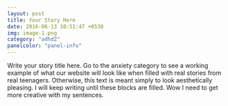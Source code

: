 ```yaml
---
layout: post
title: Your Story Here
date: 2016-06-13 10:51:47 +0530
img: image-1.png
category: "adhd2"
panelcolor: "panel-info"
---
```

Write your story title here. Go to the anxiety category to see a working example of what our website will look like when filled with real stories from real teenagers. Otherwise, this text is meant simply to look aesthetically pleasing. I will keep writing until these blocks are filled. Wow I need to get more creative with my sentences.